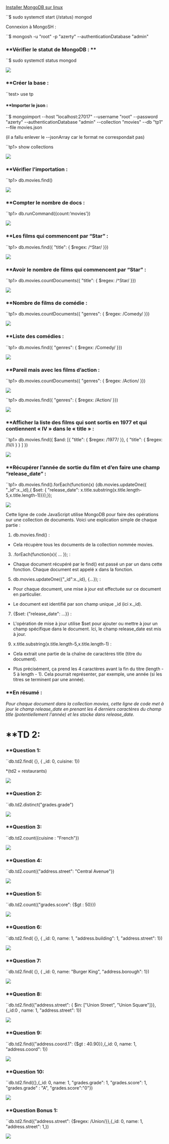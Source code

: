 
[Installer MongoDB sur linux](https://linux.how2shout.com/how-to-install-mongodb-6-0-server-on-ubuntu-22-04/) 

``$ sudo systemctl start (/status) mongod

Connexion à MongoSH : 

``$ mongosh -u "root" -p "azerty" --authenticationDatabase "admin"

### **Vérifier le statut de MongoDB : **

``$ sudo systemctl status mongod

![](https://lh7-rt.googleusercontent.com/docsz/AD_4nXdaPmMeqkZBCHWv7NeoXs2ei_PBqQIY1HNLnYoR821MYDvKVAV1uxpC8qujOYRXXjFKh_aPtWIsYw1fslrk3DO8G1vaJmYt5KcKrkwuD317WumHC_tcX1UD2ZhiqXJ3RmFCw_YR5RJl9bYt6XhlcdY4Ljk?key=iAVe7TE_kzSEuRWw_w-lIw)

### **Créer la base :

``test> use tp
#### **Importer le json :

``$ mongoimport --host "localhost:27017" --username "root" --password "azerty" --authenticationDatabase "admin" --collection "movies" --db "tp1" --file movies.json

(il a fallu enlever le --jsonArray car le format ne correspondait pas)

``tp1> show collections

![](https://lh7-rt.googleusercontent.com/docsz/AD_4nXdA0v4l9N-o4X3mku9i-3fTo-0oforqGdBag7w4ytKLaaMm0o8EgHPf0Qy8vkScF4rE_o3_wGOcqufUAl5bVLMgToyix64ZFHQIyR7JY2_vm8IAh_xhbnFJipBCqnvljnUmaBdiqFBvbp_nrt2XPnph-A1U?key=iAVe7TE_kzSEuRWw_w-lIw)

### **Vérifier l’importation :

``tp1> db.movies.find()

![](https://lh7-rt.googleusercontent.com/docsz/AD_4nXdMicuA77dlOF-s1kfnl7BZF_IUajquivP5EKodU2NdARcivRfdWDmCGkJazV1RF9xw2Z0a8027hPj989mZNoC_DlcStFYPU1FykM9TWXUag--ddTrwGem9EubSpkj5BC8y_HAMeSgekEMRfyrdfGNYuyk?key=iAVe7TE_kzSEuRWw_w-lIw)

### **Compter le nombre de docs : 

``tp1> db.runCommand({count:’movies’})

![](https://lh7-rt.googleusercontent.com/docsz/AD_4nXdob3RP2sUGk66MIzxFLG54AqFbilLgNqgX5J7K7lAfcz5FXUm9Tq2bK_WHuEO1hB08EkgrxFnGztdpWdD_xu3oAG3EUbYKKWANJyddQ-ehqaOUwcRNA5m-Zy_FXDS4K5g5OY5CzXRQcfNmU4pAVSEaLKWn?key=iAVe7TE_kzSEuRWw_w-lIw)

### **Les films qui commencent par “Star” : 

``tp1> db.movies.find({ "title": { $regex: /^Star/ }})

![](https://lh7-rt.googleusercontent.com/docsz/AD_4nXdGu3NgeAoTqn49hJnb1L1oAOh71YiDlprOz9yEIurDZcfN4wZ_AubuPmvR3w9qYudvCekRyFCaVhJOhADeYKL4W1kuF3MXl5kqFt6zvQbqXfw-WvpN3NUQsUHSPibXho25DdrmSMIodTqOF3M3nvIXDY56?key=iAVe7TE_kzSEuRWw_w-lIw)

### **Avoir le nombre de films qui commencent par “Star” :

``tp1> db.movies.countDocuments({ "title": { $regex: /^Star/ }})

![](https://lh7-rt.googleusercontent.com/docsz/AD_4nXfFxZHYA-jy6tuTbKJiWqG3GP5m7IortyhIXaEmsf34m8GPzpuWPU_dXmWHshSdeNs_H1f1GOnUzBI91NW_pci8bTGAXXRjbJ1VHGMu3dkvMCBOgYvI6AoYoFTU3E2ouW2cMWV0n21Lk_7s23gNe83Caaaz?key=iAVe7TE_kzSEuRWw_w-lIw)

### **Nombre de films de comédie : 

``tp1> db.movies.countDocuments({ "genres": { $regex: /Comedy/ }})

![](https://lh7-rt.googleusercontent.com/docsz/AD_4nXdHISIIwLE_EwjeSlLMT0fcBLqKu6wAhL6DIeEA4j19KHvE13zsYrpG_tPwlCH5WxLVWFXei4Bxsi2Q7jMSBnwQ-Cc62JDjAqtn7VMqymreF41vR7CaiVOWnzZhfEFGKp4gnc1IJJKxS64JP0IJC-hQ_ZM?key=iAVe7TE_kzSEuRWw_w-lIw)

### **Liste des comédies : 

``tp1> db.movies.find({ "genres": { $regex: /Comedy/ }})

![](https://lh7-rt.googleusercontent.com/docsz/AD_4nXcR7dPRYpMI7SeU3kVSctPyEzvSvv_jCC5skZDbamCxFGZIrCMW3AnJ20VpDekXcv05_6gYtyAB4KAJFaq9ZzVJF4xkND9m_esPjVDgwyey3u-6tWndpO8Kux1yVd5N9_ABO2tIgBMg8uNIJXLVcbqp1pEh?key=iAVe7TE_kzSEuRWw_w-lIw)

### **Pareil mais avec les films d’action : 

``tp1> db.movies.countDocuments({ "genres": { $regex: /Action/ }})

![](https://lh7-rt.googleusercontent.com/docsz/AD_4nXdfocKkXSfX91Yus9Fmi0T-OcIczcoT5krr7BubGhDoeUDhPJsAG_aUFtSh8i1UWRWvTFGQwGBSQQnIGQ55PRpk-Mpu6HPztzY1iNAEqJSbJ1jFFuMcztNsFl8_cTvpsjekCuPAjtjrooXg-1KbJ4DZ5_Iy?key=iAVe7TE_kzSEuRWw_w-lIw)

``tp1> db.movies.find({ "genres": { $regex: /Action/ }})

![](https://lh7-rt.googleusercontent.com/docsz/AD_4nXdIc5qxFwLGcuq82QiM2ikV8CPzi3jvvtsOtO-TXLr3k6wL6CkGKpkjzE5Y4udl_AG-GoY753aa8OVBfdoyE4FIw-bEK1bjCdl4kd9JS6zKPqkElC6UV_kmxgRygk8dkQy14yc5GhFI8HyORFg5_0hdtuM9?key=iAVe7TE_kzSEuRWw_w-lIw)

### **Afficher la liste des films qui sont sortis en 1977 et qui contiennent « IV » dans le « title » :

``tp1> db.movies.find({ $and: [{ "title": { $regex: /1977/ }}, { "title": { $regex: /IV/i } } ] })

![](https://lh7-rt.googleusercontent.com/docsz/AD_4nXeL60DoQVV8VzFZoi6aKLBXM-kKGGuQKnt_P-pxobB8vX0x_bYY23F8Mn8pIuPSAw1CQ6q0TQVW2WihpBNmpB4hZQ2qe0yw1M86Uz73yi4_3f3wQI8mAqL8Z8NK2tCb53L-ldWNT-pjqcfGjXq07h537YDG?key=iAVe7TE_kzSEuRWw_w-lIw)

### **Récupérer l’année de sortie du film et d’en faire une champ “release_date” : 

``tp1> db.movies.find().forEach(function(x) {db.movies.updateOne({ "_id":x._id},{ $set: { "release_date": x.title.substring(x.title.length-5,x.title.length-1)}});});

![](https://lh7-rt.googleusercontent.com/docsz/AD_4nXfJG295Sne4pgyD4LRmjjZDKxHae9J-0hE4TQirBlpMJ8BO7MBilbmM7YvNBRVZxB0BV-yJSrz9cZTuorImZK9sgktK5jT7MbKvK3_jJUOdJiNjg4lrSQ8_U_vu-tQQ0OTeMzkW7mgZIdCNFaK7jXNPx150?key=iAVe7TE_kzSEuRWw_w-lIw)

Cette ligne de code JavaScript utilise MongoDB pour faire des opérations sur une collection de documents. Voici une explication simple de chaque partie :

1. db.movies.find() :
    

- Cela récupère tous les documents de la collection nommée movies.
    

3. .forEach(function(x){ ... }); :
    

- Chaque document récupéré par le find() est passé un par un dans cette fonction. Chaque document est appelé x dans la fonction.
    

5. db.movies.updateOne({"_id":x._id}, {...}); :
    

- Pour chaque document, une mise à jour est effectuée sur ce document en particulier.
    
- Le document est identifié par son champ unique _id (ici x._id).
    

7. {$set: {"release_date": ...}} :
    

- L'opération de mise à jour utilise $set pour ajouter ou mettre à jour un champ spécifique dans le document. Ici, le champ release_date est mis à jour.
    

9. x.title.substring(x.title.length-5,x.title.length-1) :
    

- Cela extrait une partie de la chaîne de caractères title (titre du document).
    
- Plus précisément, ça prend les 4 caractères avant la fin du titre (length - 5 à length - 1). Cela pourrait représenter, par exemple, une année (si les titres se terminent par une année).
    

### **En résumé :

*Pour chaque document dans la collection movies, cette ligne de code met à jour le champ release_date en prenant les 4 derniers caractères du champ title (potentiellement l'année) et les stocke dans release_date.*

  

# **TD 2:

### **Question 1:

``db.td2.find( {}, { _id: 0, cuisine: 1})

*(td2 = restaurants)

![](https://lh7-rt.googleusercontent.com/docsz/AD_4nXfOQsnzpnlLexXuepFv3baeSdVZDGxqpNiR0D_lKnoGkmFmv45b_sZd-BOxy53QZO4xZX56lfZCIrQpQFwwQJGWy5FrA4fT8uEF5Gwa2phLrG-SWOEV8SEbWWXWukw4b1DPEun_sWYyY1UqlAf0voZAehoA?key=iAVe7TE_kzSEuRWw_w-lIw)

### **Question 2:

``db.td2.distinct("grades.grade")

![](https://lh7-rt.googleusercontent.com/docsz/AD_4nXebKHqd4xNZXfHrWJAw5cu3g1SXPWv8j4SfnNJS8jpbCV1N0jzPBR8_5pTIv-nbpVOJsvgI2-lrYrPQU0_1-hJYRRuCz9Q35omEGpcmLKHwwH_hL4pBzwplJsl-ncn9K2etTkztD9BKgO1OugmA4HHAaL6h?key=iAVe7TE_kzSEuRWw_w-lIw)
### **Question 3:

``db.td2.count({cuisine : "French"})

![](https://lh7-rt.googleusercontent.com/docsz/AD_4nXd2B-B8ZCg5vgS1wK9pelBpqerAuHSfTcGdblJkHzjzRgO8ROOKcKS4K2E4sjTwA1y08LrRoCarzjNEd-YciC2oyNJ5brnVclqGbhRmgvUz1jARRJVSHzHGRqbpIoCKfmHa2peQQO1A2ZFZeDmkDUdxaB3X?key=iAVe7TE_kzSEuRWw_w-lIw)
### **Question 4:

``db.td2.count({"address.street": "Central Avenue"})

![](https://lh7-rt.googleusercontent.com/docsz/AD_4nXeR7goYKwztXtfEuTFedl9AD2ElT5CoCkzQClZjo3JmNZbq0tEsCAXsce14HQJemy7X3ye7sAR1VyZNreAQ5u-BkgiqXS_uBaNiEgGsCTMLPua719xtu1LR7t8VvopgdHTDlD1WIBTkJFiiFP1EPIXFe8E?key=iAVe7TE_kzSEuRWw_w-lIw) 
### **Question 5:

``db.td2.count({"grades.score": {$gt : 50}})

![](https://lh7-rt.googleusercontent.com/docsz/AD_4nXfNytdfV6sVKUlXnouuJxrxwnyIW2Ob8AA3LODuBn9PbcgntXmELF6hpRqix9-9OdrbkdsQpMVIMVzPa83uJq5qi9NOHQvJO8EEOFrPZq2KbxVE1dNm67FSmdzB0pWx_JtQmQt721TVPQ7QskX3ngecsKPV?key=iAVe7TE_kzSEuRWw_w-lIw)
### **Question 6:

``db.td2.find( {}, { _id: 0, name: 1, "address.building": 1, "address.street": 1})

![](https://lh7-rt.googleusercontent.com/docsz/AD_4nXdUC1bF6SVVN0XQbMpJoS-Z9FudEIpjKLt2xgOHRpFmReMoGlg-tVJBf1dJsx-Bv9GyutNem9StpwA51v9crLO5nLrSyyVRdEJ8Gn7XEbhMWIzEaRGhNmIuNZi9lvk1pyewQ6WRUMnN52urJLTmg85kImoM?key=iAVe7TE_kzSEuRWw_w-lIw)
### **Question 7:

``db.td2.find( {}, { _id: 0, name: "Burger King", "address.borough": 1})

![](https://lh7-rt.googleusercontent.com/docsz/AD_4nXfrQpovwpa8-K-BEImdh4GMOyW30zpJIydW5UJqBVZwL3rV_Fw7bVi1nq3879fgo_ys4RrmYNgdRVYT_2hGw-FCUWoV-soSCKeZsR81OX5dgBGYDB5pjhdHyVpctPWEAJGlud7FNocOo58JHRWRVHjyK3vj?key=iAVe7TE_kzSEuRWw_w-lIw)
### **Question 8:

``db.td2.find({"address.street": { $in: ["Union Street", "Union Square"]}},{_id:0 , name: 1, "address.street": 1})

![](https://lh7-rt.googleusercontent.com/docsz/AD_4nXcw1rCA-21GglLAu38AGBcORVZYrwSH2pRzoKRDgJWlLlsO6DToUWfbM0OEFlfuenQKtDmwFokf3DLrTDF-ygJt3okP2tkcZrQIvJ-TSztExQVqx8BR2-Hu7f6tliSiKkT_sAzVfcYgsJoAxyfdbTYkWGNv?key=iAVe7TE_kzSEuRWw_w-lIw)
### **Question 9:

``db.td2.find({"address.coord.1": {$gt : 40.90}},{_id: 0, name: 1, "address.coord": 1})

![](https://lh7-rt.googleusercontent.com/docsz/AD_4nXeSP9E2ZrzWH5fvGaRKo6rO9vfRyp5AKuWANYXzmeQO4vK5yQsKuciSE6WrX3Wyle9BcCOIriNrlhygbV3iQ51qsUvJyJVVUTxCfDW-Cc46W1lSf9iQ40dCpXSu1H3YgPEjyXdWDT9UUym2zDQyY43iCrXM?key=iAVe7TE_kzSEuRWw_w-lIw)
### **Question 10:

``db.td2.find({},{_id: 0, name: 1, "grades.grade": 1, "grades.score": 1, "grades.grade" : "A", "grades.score":"0"})

![](https://lh7-rt.googleusercontent.com/docsz/AD_4nXc_160CdWG806dRI4FEgCRtTwh6gz0km9Nw2dIAlhU62lJ4pR05nwCrUP80hGej2urYwzk3zg0dKOQQe3wY_4dzXWUmZFYy4-3IvdVYLzYaHHDwgZV26uWy8UDOL_K6tKND0dWyeQO_1D-rZYjkWOO8MFpW?key=iAVe7TE_kzSEuRWw_w-lIw)
### **Question Bonus 1:

``db.td2.find({"address.street": {$regex: /Union/}},{_id: 0, name: 1, "address.street": 1,})

![](https://lh7-rt.googleusercontent.com/docsz/AD_4nXc6gv-hKKIyQ0F9GaPBeWym1DSslnXjOh6VAKZo8S7vXZQ_j6OXs61vb-IQZdJz0Khb-Og7U8eRR18eVbWAFM62E0A4PC3MD_rPu9j_HWLrupsEyIXMMj9CCc1uZQAd7-neTflXj6lKSdmdNXDFZYZYhIy3?key=iAVe7TE_kzSEuRWw_w-lIw)